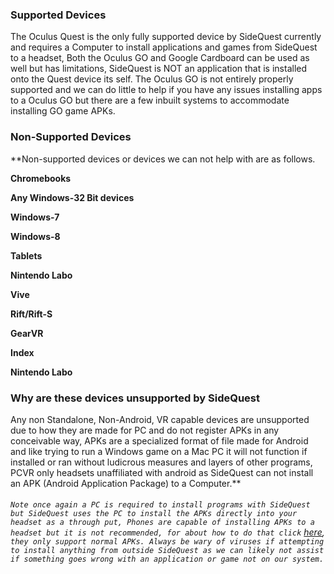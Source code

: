 ### Supported Devices

The Oculus Quest is the only fully supported device by SideQuest currently and requires a Computer to install applications and games from SideQuest to a headset, Both the Oculus GO and Google Cardboard can be used as well but has limitations, SideQuest is NOT an application that is installed onto the Quest device its self.
The Oculus GO is not entirely properly supported and we can do little to help if you have any issues installing apps to a Oculus GO but there are a few inbuilt systems to accommodate installing GO game APKs.

### Non-Supported Devices

**Non-supported devices or devices we can not help with are as follows.

**Chromebooks**

**Any Windows-32 Bit devices**

**Windows-7**

**Windows-8**

**Tablets**

**Nintendo Labo**

**Vive**

**Rift/Rift-S**

**GearVR**

**Index**

**Nintendo Labo**

### Why are these devices unsupported by SideQuest
Any non Standalone, Non-Android, VR capable devices are unsupported due to how they are made for PC and do not register APKs in any conceivable way, APKs are a specialized format of file made for Android and like trying to run a Windows game on a Mac PC it will not function if installed or ran without ludicrous measures and layers of other programs, PCVR only headsets unaffiliated with android as SideQuest can not install an APK (Android Application Package) to a Computer.**

###### `Note once again a PC is required to install programs with SideQuest but SideQuest uses the PC to install the APKs directly into your headset as a through put, Phones are capable of installing APKs to a headset but it is not recommended, for about how to do that click` [here](https://github.com/the-expanse/SideQuest/wiki/Installing-with-a-Mobile-Phone),` they only support normal APKs. Always be wary of viruses if attempting to install anything from outside SideQuest as we can likely not assist if something goes wrong with an application or game not on our system.`